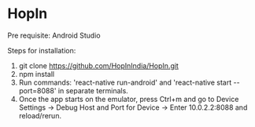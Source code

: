 # HopIn

Pre requisite: Android Studio

Steps for installation:

1. git clone https://github.com/HopInIndia/HopIn.git
2. npm install
3. Run commands: 'react-native run-android' and 'react-native start --port=8088' in separate terminals.
4. Once the app starts on the emulator, press Ctrl+m and go to Device Settings -> Debug Host and Port for Device -> Enter 10.0.2.2:8088 and reload/rerun.
